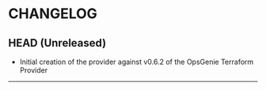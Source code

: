 CHANGELOG
=========

## HEAD (Unreleased)
* Initial creation of the provider against v0.6.2 of the OpsGenie Terraform Provider

---
